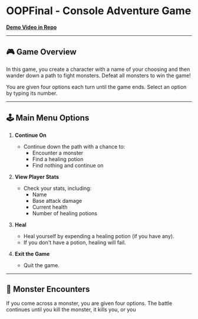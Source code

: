 ﻿# OOPFinal - Console Adventure Game

[**Demo Video in Repo**](https://github.com/Dmand723/OOPFinal/blob/master/GameDemo.mp4)

---

## 🎮 Game Overview

In this game, you create a character with a name of your choosing and then wander down a path to fight monsters. Defeat all monsters to win the game!

You are given four options each turn until the game ends. Select an option by typing its number.

---

## 🕹️ Main Menu Options

1. **Continue On**  
   - Continue down the path with a chance to:
     - Encounter a monster
     - Find a healing potion
     - Find nothing and continue on

2. **View Player Stats**  
   - Check your stats, including:
     - Name
     - Base attack damage
     - Current health
     - Number of healing potions

3. **Heal**  
   - Heal yourself by expending a healing potion (if you have any).  
   - If you don't have a potion, healing will fail.

4. **Exit the Game**  
   - Quit the game.

---

## 👾 Monster Encounters

If you come across a monster, you are given four options. The battle continues until you kill the monster, it kills you, or you